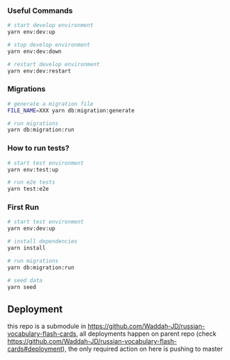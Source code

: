 ### Useful Commands

```bash
# start develop environment
yarn env:dev:up

# stop develop environment
yarn env:dev:down

# restart develop environment
yarn env:dev:restart
```

### Migrations

```bash
# generate a migration file
FILE_NAME=XXX yarn db:migration:generate

# run migrations
yarn db:migration:run
```

### How to run tests?

```bash
# start test environment
yarn env:test:up

# run e2e tests
yarn test:e2e
```

### First Run

```bash
# start test environment
yarn env:dev:up

# install dependencies
yarn install

# run migrations
yarn db:migration:run

# seed data
yarn seed
```

## Deployment

this repo is a submodule in https://github.com/Waddah-JD/russian-vocabulary-flash-cards, all deployments happen on parent repo (check https://github.com/Waddah-JD/russian-vocabulary-flash-cards#deployment), the only required action on here is pushing to master
